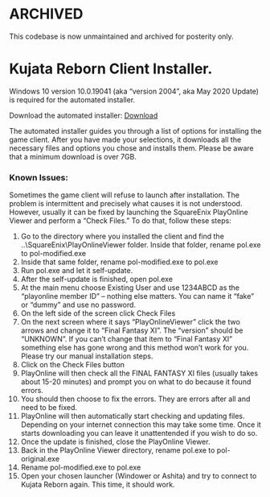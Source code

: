 # ARCHIVED
This codebase is now unmaintained and archived for posterity only.

# Kujata Reborn Client Installer.
Windows 10 version 10.0.19041 (aka “version 2004”, aka May 2020 Update) is required for the automated installer.

Download the automated installer: [Download](https://sleeplessknightz.net/index.php/s/8ACMyv4M0nT2b9R/download)

The automated installer guides you through a list of options for installing the game client. After you have made your selections, it downloads all the necessary files and options you chose and installs them. Please be aware that a minimum download is over 7GB.

### Known Issues:

Sometimes the game client will refuse to launch after installation. The problem is intermittent and precisely what causes it is not understood. However, usually it can be fixed by launching the SquareEnix PlayOnline Viewer and perform a “Check Files.” To do that, follow these steps:

1. Go to the directory where you installed the client and find the ..\SquareEnix\PlayOnlineViewer folder. Inside that folder, rename pol.exe to pol-modified.exe
2. Inside that same folder, rename pol-modified.exe to pol.exe
3. Run pol.exe and let it self-update.
4. After the self-update is finished, open pol.exe
5. At the main menu choose Existing User and use 1234ABCD as the “playonline member ID” – nothing else matters. You can name it “fake” or “dummy” and use no password.
6. On the left side of the screen click Check Files
7. On the next screen where it says “PlayOnlineViewer” click the two arrows and change it to “Final Fantasy XI”. The “version” should be “UNKNOWN”. If you can’t change that item to “Final Fantasy XI” something else has gone wrong and this method won’t work for you. Please try our manual installation steps.
8. Click on the Check Files button
9. PlayOnline will then check all the FINAL FANTASY XI files (usually takes about 15-20 minutes) and prompt you on what to do because it found errors.
10. You should then choose to fix the errors. They are errors after all and need to be fixed.
11. PlayOnline will then automatically start checking and updating files. Depending on your internet connection this may take some time. Once it starts downloading you can leave it unattentended if you wish to do so.
12. Once the update is finished, close the PlayOnline Viewer.
13. Back in the PlayOnline Viewer directory, rename pol.exe to pol-original.exe
14. Rename pol-modified.exe to pol.exe
15. Open your chosen launcher (Windower or Ashita) and try to connect to Kujata Reborn again. This time, it should work.
